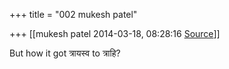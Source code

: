 +++
title = "002 mukesh patel"

+++
[[mukesh patel	2014-03-18, 08:28:16 [Source](https://groups.google.com/g/samskrita/c/aZ-WDm2NK6w)]]



But how it got त्रायस्व to त्राहि?

